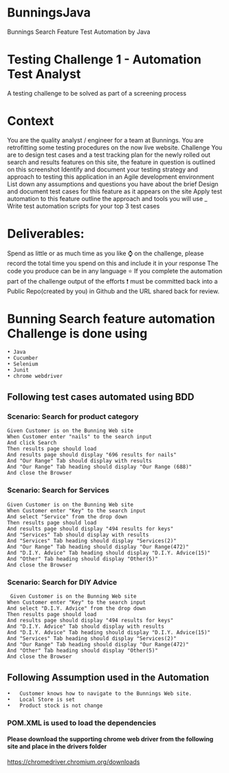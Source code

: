 # BunningsJava
Bunnings Search Feature Test Automation by Java


# Testing Challenge 1 - Automation Test Analyst
A testing challenge to be solved as part of a screening process

# Context
You are the quality analyst / engineer for a team at Bunnings.
You are retrofitting some testing procedures on the now live website.
Challenge
You are to design test cases and a test tracking plan for the newly rolled out search and results features on this site, the feature in question is outlined on this screenshot
Identify and document your testing strategy and approach to testing this application in an Agile development environment
List down any assumptions and questions you have about the brief
Design and document test cases for this feature as it appears on the site
Apply test automation to this feature outline the approach and tools you will use _
Write test automation scripts for your top 3 test cases
# Deliverables:
Spend as little or as much time as you like ⌚ on the challenge, please record the total time you spend on this and include it in your response
The code you produce can be in any language ⭐
If you complete the automation part of the challenge output of the efforts ❗ must be committed back into a Public Repo(created by you) in Github and the URL shared back for review.

# Bunning Search feature automation Challenge is done using 
    • Java
    • Cucumber
    • Selenium
    • Junit
    • chrome webdriver
 ## Following test cases automated using BDD
  
  ### Scenario: Search for product category
    Given Customer is on the Bunning Web site
    When Customer enter "nails" to the search input
    And click Search
    Then results page should load
    And results page should display "696 results for nails"
    And "Our Range" Tab should display with results
    And "Our Range" Tab heading should display "Our Range (688)"
    And close the Browser

 
  ### Scenario: Search for Services
    Given Customer is on the Bunning Web site
    When Customer enter "Key" to the search input
    And select "Service" from the drop down
    Then results page should load
    And results page should display "494 results for keys"
    And "Services" Tab should display with results
    And "Services" Tab heading should display "Services(2)"
    And "Our Range" Tab heading should display "Our Range(472)"
    And "D.I.Y. Advice" Tab heading should display "D.I.Y. Advice(15)"
    And "Other" Tab heading should display "Other(5)"
    And close the Browser


  ### Scenario: Search for DIY Advice
     Given Customer is on the Bunning Web site
    When Customer enter "Key" to the search input
    And select "D.I.Y. Advice" from the drop down
    Then results page should load
    And results page should display "494 results for keys"
    And "D.I.Y. Advice" Tab should display with results
    And "D.I.Y. Advice" Tab heading should display "D.I.Y. Advice(15)"
    And "Services" Tab heading should display "Services(2)"
    And "Our Range" Tab heading should display "Our Range(472)"
    And "Other" Tab heading should display "Other(5)"
    And close the Browser
    
  ## Following Assumption used in the Automation
    •	Customer knows how to navigate to the Bunnings Web site.
    •	Local Store is set
    •	Product stock is not change
    
  ### POM.XML is used to load the dependencies
  #### Please download the supporting chrome web driver from the following site and place in the drivers folder
  https://chromedriver.chromium.org/downloads
  
  
